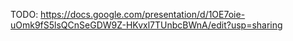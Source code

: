TODO: https://docs.google.com/presentation/d/1OE7oie-uOmk9fS5lsQCnSeGDW9Z-HKvxl7TUnbcBWnA/edit?usp=sharing

